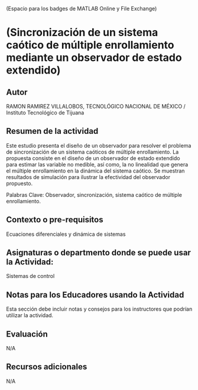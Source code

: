 (Espacio para los badges de MATLAB Online y File Exchange)

# (Sincronización de un sistema caótico de múltiple enrollamiento mediante un observador de estado extendido)

## Autor
RAMON RAMIREZ VILLALOBOS, TECNOLÓGICO NACIONAL DE MÉXICO / Instituto Tecnológico de Tijuana

## Resumen de la actividad
Este estudio presenta el diseño de un observador para resolver el problema de sincronización de un sistema caóticos de múltiple enrollamiento. La propuesta consiste en el diseño de un observador de estado extendido para estimar las variable no medible, así como, la no linealidad que genera el múltiple enrollamiento en la dinámica del sistema caótico. Se muestran resultados de simulación para ilustrar la efectividad del observador propuesto.

Palabras Clave: Observador, sincronización, sistema caótico de múltiple enrollamiento.

## Contexto o pre-requisitos
Ecuaciones diferenciales y dinámica de sistemas

## Asignaturas o departmento donde se puede usar la Actividad:
Sistemas de control

## Notas para los Educadores usando la Actividad
Esta sección debe incluir notas y consejos para los instructores que podrían utilizar la actividad.

## Evaluación
N/A

## Recursos adicionales
N/A